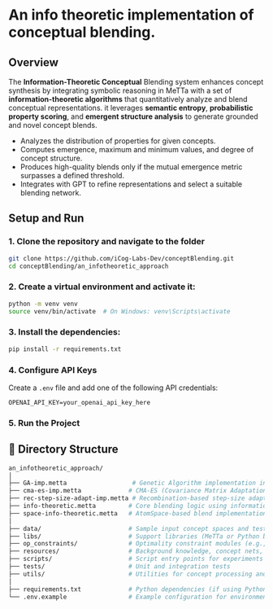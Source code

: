 # An info theoretic implementation of conceptual blending.

## Overview
The **Information-Theoretic Conceptual** Blending system enhances concept synthesis by integrating symbolic reasoning in MeTTa with a set of **information-theoretic algorithms** that quantitatively analyze and blend conceptual representations. it leverages **semantic entropy**, **probabilistic property scoring**, and **emergent structure analysis** to generate grounded and novel concept blends.

- Analyzes the distribution of properties for given concepts.
- Computes emergence, maximum and minimum values, and degree of concept structure.
- Produces high-quality blends only if the mutual emergence metric surpasses a defined threshold.
- Integrates with GPT to refine representations and select a suitable blending network.

## Setup and Run

### 1. Clone the repository and navigate to the folder
```bash
git clone https://github.com/iCog-Labs-Dev/conceptBlending.git
cd conceptBlending/an_infotheoretic_approach
```
### 2. Create a virtual environment and activate it:

```bash
python -m venv venv
source venv/bin/activate  # On Windows: venv\Scripts\activate
```

### 3. Install the dependencies:

```bash
pip install -r requirements.txt
```

### 4. Configure API Keys

Create a `.env` file and add one of the following API credentials:

```plaintext
OPENAI_API_KEY=your_openai_api_key_here
```

### 5. Run the Project

## 📁 Directory Structure

```bash
an_infotheoretic_approach/
│
├── GA-imp.metta                  # Genetic Algorithm implementation in MeTTa
├── cma-es-imp.metta             # CMA-ES (Covariance Matrix Adaptation Evolution Strategy)
├── rec-step-size-adapt-imp.metta # Recombination-based step-size adaptation (for CMA-ES)
├── info-theoretic.metta         # Core blending logic using information-theoretic measures
├── space-info-theoretic.metta   # AtomSpace-based blend implementation
│
├── data/                        # Sample input concept spaces and test data
├── libs/                        # Support libraries (MeTTa or Python bindings)
├── op_constraints/              # Optimality constraint modules (e.g., Integration, Compression)
├── resources/                   # Background knowledge, concept nets, or structured data
├── scripts/                     # Script entry points for experiments or evaluation
├── tests/                       # Unit and integration tests
├── utils/                       # Utilities for concept processing and transformation
│
├── requirements.txt             # Python dependencies (if using Python bindings)
└── .env.example                 # Example configuration for environment variables
```

